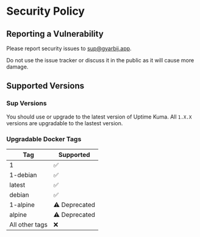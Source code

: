 # Security Policy

## Reporting a Vulnerability

Please report security issues to sup@gyarbij.app.

Do not use the issue tracker or discuss it in the public as it will cause more damage.

## Supported Versions

### Sup Versions

You should use or upgrade to the latest version of Uptime Kuma. All `1.X.X` versions are upgradable to the lastest version.

### Upgradable Docker Tags

| Tag | Supported          |
| ------- | ------------------ |
| 1 | :white_check_mark: |
| 1-debian | :white_check_mark: |
| latest | :white_check_mark: |
| debian | :white_check_mark: |
| 1-alpine | ⚠️ Deprecated |
| alpine | ⚠️ Deprecated |
| All other tags  | ❌ |
